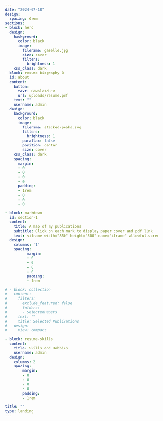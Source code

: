 ```yaml
---
date: "2024-07-18"
design:
  spacing: 6rem
sections:
- block: hero
  design:
    background:
      color: black
      image:
        filename: gazelle.jpg
        size: cover
        filters:
          brightness: 1
    css_class: dark
- block: resume-biography-3
  id: about
  content:
    button:
      text: Download CV
      url: uploads/resume.pdf
    text: ""
    username: admin
  design:
    background:
      color: black
      image:
        filename: stacked-peaks.svg
        filters:
          brightness: 1
        parallax: false
        position: center
        size: cover
    css_class: dark
    spacing:
      margin:
      - 0
      - 0
      - 0
      - 0
      padding:
      - 1rem
      - 0
      - 0
      - 0

- block: markdown
  id: section-1
  content:
    title: A map of my publications
    subtitle: Click on each mark to display paper cover and pdf link
    text: <iframe width="850" height="500" name="iframe" allowfullscreen=true  src="https://ramirocrego.github.io/PapersMap//" style="solid black"></iframe>
  design:
    columns: '1'
    spacing:
          margin:
          - 0
          - 0
          - 0
          - 0
          padding:
          - 1rem

# - block: collection
#   content:
#     filters:
#       exclude_featured: false
#       folders:
#       - SelectedPapers
#     text: ""
#     title: Selected Publications
#   design:
#     view: compact

- block: resume-skills
  content:
    title: Skills and Hobbies
    username: admin
  design:
    columns: 2
    spacing:
        margin:
        - 0
        - 0
        - 0
        - 0
        padding:
        - 1rem

title: ""
type: landing
---
```

